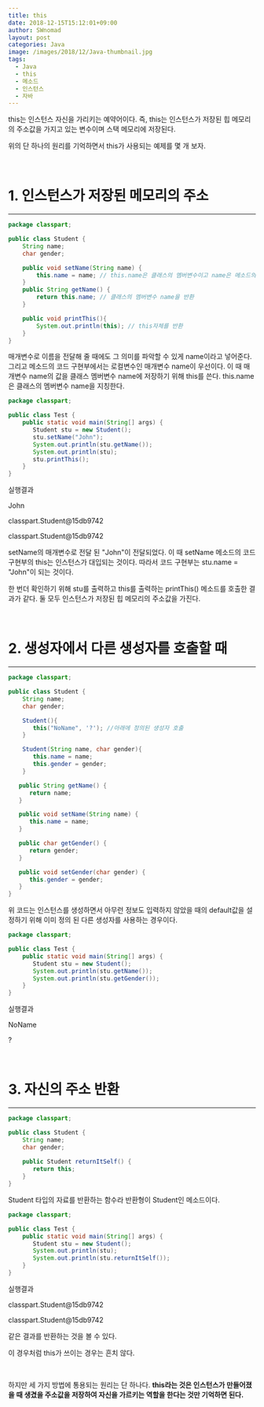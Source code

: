 ```yaml
---
title: this
date: 2018-12-15T15:12:01+09:00
author: SWnomad
layout: post
categories: Java
image: /images/2018/12/Java-thumbnail.jpg
tags:
  - Java
  - this
  - 메소드
  - 인스턴스
  - 자바
---
```

this는 인스턴스 자신을 가리키는 예약어이다. 즉, this는 인스턴스가 저장된 힙 메모리의 주소값을 가지고 있는 변수이며 스택 메모리에 저장된다.

위의 단 하나의 원리를 기억하면서 this가 사용되는 예제를 몇 개 보자.

&nbsp;

# 1. 인스턴스가 저장된 메모리의 주소

* * *

~~~ java
package classpart;

public class Student {
    String name;
    char gender;

    public void setName(String name) {
        this.name = name; // this.name은 클래스의 멤버변수이고 name은 메소드의 매개변수를 의미한다.
    }
    public String getName() {
        return this.name; // 클래스의 멤버변수 name을 반환
    }

    public void printThis(){
        System.out.println(this); // this자체를 반환
    }
}
~~~

매개변수로 이름을 전달해 줄 때에도 그 의미를 파악할 수 있게 name이라고 넣어준다. 그리고 메소드의 코드 구현부에서는 로컬변수인 매개변수 name이 우선이다. 이 때 매개변수 name의 값을 클래스 멤버변수 name에 저장하기 위해 this를 쓴다. this.name은 클래스의 멤버변수 name을 지칭한다.

~~~ java
package classpart;

public class Test {
    public static void main(String[] args) {
       Student stu = new Student();
       stu.setName("John");
       System.out.println(stu.getName());
       System.out.println(stu);
       stu.printThis();
    }
}
~~~

실행결과

John


classpart.Student@15db9742


classpart.Student@15db9742


 

setName의 매개변수로 전달 된 "John"이 전달되었다. 이 때 setName 메소드의 코드 구현부의 this는 인스턴스가 대입되는 것이다. 따라서 코드 구현부는 stu.name = "John"이 되는 것이다.

한 번더 확인하기 위해 stu를 출력하고 this를 출력하는 printThis() 메소드를 호출한 결과가 같다. 둘 모두 인스턴스가 저장된 힙 메모리의 주소값을 가진다.

&nbsp;

# 2. 생성자에서 다른 생성자를 호출할 때

* * *

~~~ java
package classpart;

public class Student {
    String name;
    char gender;

    Student(){
       this("NoName", '?'); //아래에 정의된 생성자 호출
    }

    Student(String name, char gender){
       this.name = name;
       this.gender = gender;
    }

   public String getName() {
      return name;
   }

   public void setName(String name) {
      this.name = name;
   }

   public char getGender() {
      return gender;
   }

   public void setGender(char gender) {
      this.gender = gender;
   }
}
~~~

위 코드는 인스턴스를 생성하면서 아무런 정보도 입력하지 않았을 때의 default값을 설정하기 위해 이미 정의 된 다른 생성자를 사용하는 경우이다.

~~~ java
package classpart;

public class Test {
    public static void main(String[] args) {
       Student stu = new Student();
       System.out.println(stu.getName());
       System.out.println(stu.getGender());
    }
}
~~~

실행결과

NoName


?


 

&nbsp;

# 3. 자신의 주소 반환

* * *

~~~ java
package classpart;

public class Student {
    String name;
    char gender;
    
    public Student returnItSelf() {
       return this;
    }
}
~~~

Student 타입의 자료를 반환하는 함수라 반환형이 Student인 메소드이다.

~~~ java
package classpart;

public class Test {
    public static void main(String[] args) {
       Student stu = new Student();
       System.out.println(stu);
       System.out.println(stu.returnItSelf());
    }
}
~~~

실행결과

classpart.Student@15db9742


classpart.Student@15db9742


 같은 결과를 반환하는 것을 볼 수 있다.

이 경우처럼 this가 쓰이는 경우는 흔치 않다.

&nbsp;

하지만 세 가지 방법에 통용되는 원리는 단 하나다. **this라는 것은 인스턴스가 만들어졌을 때 생겼을 주소값을 저장하여 자신을 가르키는 역할을 한다는 것만 기억하면 된다.**